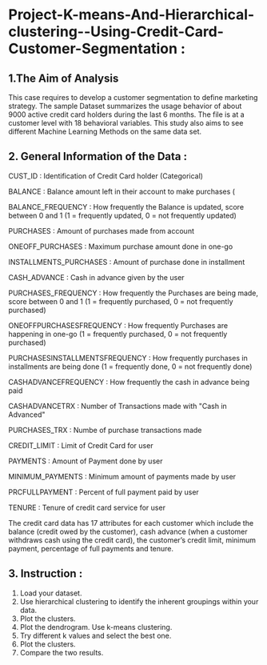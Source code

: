 # Project-K-means-And-Hierarchical-clustering--Using-Credit-Card-Customer-Segmentation : 


 ## 1.The Aim of Analysis 
This case requires to develop a customer segmentation to define marketing strategy. The sample Dataset summarizes the usage behavior of about 9000 active credit card holders during the last 6 months. 
The file is at a customer level with 18 behavioral variables. This study also aims to see different Machine Learning Methods on the same data set.

## 2. General Information of the Data : 

CUST_ID : Identification of Credit Card holder (Categorical)

BALANCE : Balance amount left in their account to make purchases (

BALANCE_FREQUENCY : How frequently the Balance is updated, score between 0 and 1 (1 = frequently updated, 0 = not frequently updated)

PURCHASES : Amount of purchases made from account

ONEOFF_PURCHASES : Maximum purchase amount done in one-go

INSTALLMENTS_PURCHASES : Amount of purchase done in installment

CASH_ADVANCE : Cash in advance given by the user

PURCHASES_FREQUENCY : How frequently the Purchases are being made, score between 0 and 1 (1 = frequently purchased, 0 = not frequently purchased)

ONEOFFPURCHASESFREQUENCY : How frequently Purchases are happening in one-go (1 = frequently purchased, 0 = not frequently purchased)

PURCHASESINSTALLMENTSFREQUENCY : How frequently purchases in installments are being done (1 = frequently done, 0 = not frequently done)

CASHADVANCEFREQUENCY : How frequently the cash in advance being paid

CASHADVANCETRX : Number of Transactions made with "Cash in Advanced"

PURCHASES_TRX : Numbe of purchase transactions made

CREDIT_LIMIT : Limit of Credit Card for user

PAYMENTS : Amount of Payment done by user

MINIMUM_PAYMENTS : Minimum amount of payments made by user

PRCFULLPAYMENT : Percent of full payment paid by user

TENURE : Tenure of credit card service for user

The credit card data has 17 attributes for each customer which include the balance (credit owed by the customer), cash advance (when a customer withdraws cash using the credit card), the customer’s credit limit, minimum payment, percentage of full payments and tenure.

## 3. Instruction : 

1. Load your dataset. 
2. Use hierarchical clustering to identify the inherent groupings within your data.
3. Plot the clusters. 
4. Plot the dendrogram. Use k-means clustering. 
5. Try different k values and select the best one. 
6. Plot the clusters. 
7. Compare the two results. 

